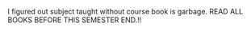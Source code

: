 I figured out subject taught without course book is garbage.
READ ALL BOOKS BEFORE THIS SEMESTER  END.!!
